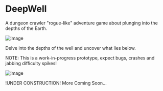 # DeepWell
A dungeon crawler "rogue-like" adventure game about plunging into the depths of the Earth.

![image](https://github.com/C-Vieira/DeepWell/assets/138391553/97d6a3d4-c7a7-42c9-9f85-9e09d7856735)

Delve into the depths of the well and uncover what lies below.

NOTE: This is a work-in-progress prototype, expect bugs, crashes and jabbing difficulty spikes!

![image](https://github.com/C-Vieira/DeepWell/assets/138391553/dc3f0386-01b5-403d-ab0d-d49f3cbc2307)

!UNDER CONSTRUCTION!
More Coming Soon...
